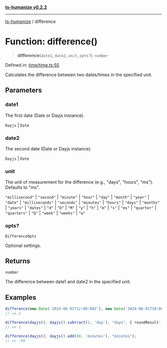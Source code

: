 [**ts-humanize v0.2.2**](../README.md)

***

[ts-humanize](../README.md) / difference

# Function: difference()

> **difference**(`date1`, `date2`, `unit`, `opts?`): `number`

Defined in: [time/time.ts:55](https://github.com/Shiv-SB/ts-humanize/blob/e6098dcb907b4be2eadfed4406ac92a00e666b5f/src/time/time.ts#L55)

Calculates the difference between two dates/times in the specified unit.

## Parameters

### date1

The first date (Date or Dayjs instance).

`Dayjs` | `Date`

### date2

The second date (Date or Dayjs instance).

`Dayjs` | `Date`

### unit

The unit of measurement for the difference (e.g., "days", "hours", "ms"). Defaults to "ms".

`"millisecond"` | `"second"` | `"minute"` | `"hour"` | `"day"` | `"month"` | `"year"` | `"date"` | `"milliseconds"` | `"seconds"` | `"minutes"` | `"hours"` | `"days"` | `"months"` | `"years"` | `"dates"` | `"d"` | `"D"` | `"M"` | `"y"` | `"h"` | `"m"` | `"s"` | `"ms"` | `"quarter"` | `"quarters"` | `"Q"` | `"week"` | `"weeks"` | `"w"`

### opts?

`DifferenceOpts`

Optional settings.

## Returns

`number`

The difference between date1 and date2 in the specified unit.

## Examples

```ts
difference(new Date('2024-06-01T12:00:00Z'), new Date('2024-06-01T10:00:00Z'), "hours", { roundResult: true });
// => 2
```

```ts
difference(dayjs(), dayjs().subtract(1, 'day'), "days", { roundResult: false });
// => 1
```

```ts
difference(dayjs(), dayjs().add(90, 'minutes'), "minutes");
// => -90
```
